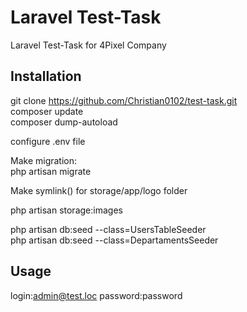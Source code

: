 # Laravel Test-Task
 Laravel Test-Task for 4Pixel Company


## Installation

git clone https://github.com/Christian0102/test-task.git </br>
composer update</br>
composer dump-autoload</br>

configure .env file
 
Make migration:</br>
php artisan migrate

Make symlink() for storage/app/logo folder</br>

php artisan storage:images

php artisan db:seed --class=UsersTableSeeder </br>
php artisan db:seed --class=DepartamentsSeeder </br>


## Usage
login:admin@test.loc
password:password
